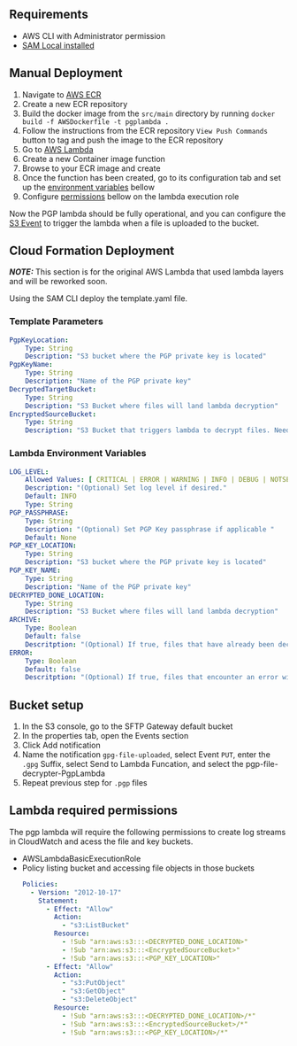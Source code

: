 ## Requirements

* AWS CLI with Administrator permission
* [SAM Local installed](https://github.com/awslabs/aws-sam-local)

## Manual Deployment

1. Navigate to [AWS ECR](https://console.aws.amazon.com/ecr/get-started)
2. Create a new ECR repository
3. Build the docker image from the `src/main` directory by running `docker build -f AWSDockerfile -t pgplambda .`
4. Follow the instructions from the ECR repository `View Push Commands` button to tag and push the image to the ECR
   repository
6. Go to [AWS Lambda](https://console.aws.amazon.com/lambda/home)
7. Create a new Container image function
8. Browse to your ECR image and create
9. Once the function has been created, go to its configuration tab and set up
   the [environment variables](#lambda-environment-variables) bellow
10. Configure [permissions](#lambda-required-permissions) bellow on the lambda execution role

Now the PGP lambda should be fully operational, and you can configure the [S3 Event](#bucket-setup) to trigger the
lambda when a file is uploaded to the bucket.

## Cloud Formation Deployment

**_NOTE:_** This section is for the original AWS Lambda that used lambda layers and will be reworked soon.

Using the SAM CLI deploy the template.yaml file.

### Template Parameters

```yaml
PgpKeyLocation:
    Type: String
    Description: "S3 bucket where the PGP private key is located"
PgpKeyName:
    Type: String
    Description: "Name of the PGP private key"
DecryptedTargetBucket:
    Type: String
    Description: "S3 Bucket where files will land lambda decryption"
EncryptedSourceBucket:
    Type: String
    Description: "S3 Bucket that triggers lambda to decrypt files. Needed for permissions"
```

### Lambda Environment Variables

```yaml
LOG_LEVEL:
    Allowed Values: [ CRITICAL | ERROR | WARNING | INFO | DEBUG | NOTSET ]
    Description: "(Optional) Set log level if desired."
    Default: INFO
    Type: String
PGP_PASSPHRASE:
    Type: String
    Description: "(Optional) Set PGP Key passphrase if applicable "
    Default: None
PGP_KEY_LOCATION:
    Type: String
    Description: "S3 bucket where the PGP private key is located"
PGP_KEY_NAME:
    Type: String
    Description: "Name of the PGP private key"
DECRYPTED_DONE_LOCATION:
    Type: String
    Description: "S3 Bucket where files will land lambda decryption"
ARCHIVE:
    Type: Boolean
    Default: false
    Descritption: "(Optional) If true, files that have already been decrypted will be moved into an archive folder in the source bucket"
ERROR:
    Type: Boolean
    Default: false
    Descritption: "(Optional) If true, files that encounter an error will decrypting will be moved into an error folder in the source bucket"
```

## Bucket setup

1. In the S3 console, go to the SFTP Gateway default bucket
1. In the properties tab, open the Events section
1. Click Add notification
1. Name the notification `gpg-file-uploaded`, select Event `PUT`, enter the `.gpg` Suffix, select Send to Lambda
   Funcation, and select the pgp-file-decrypter-PgpLambda
1. Repeat previous step for `.pgp` files

## Lambda required permissions

The pgp lambda will require the following permissions to create log streams in CloudWatch and acess the file and key
buckets.

* AWSLambdaBasicExecutionRole
* Policy listing bucket and accessing file objects in those buckets
    ```yaml
    Policies:
      - Version: "2012-10-17"
        Statement:
          - Effect: "Allow"
            Action:
              - "s3:ListBucket"
            Resource:
              - !Sub "arn:aws:s3:::<DECRYPTED_DONE_LOCATION>"
              - !Sub "arn:aws:s3:::<EncryptedSourceBucket>"
              - !Sub "arn:aws:s3:::<PGP_KEY_LOCATION>"
          - Effect: "Allow"
            Action:
              - "s3:PutObject"
              - "s3:GetObject"
              - "s3:DeleteObject"
            Resource:
              - !Sub "arn:aws:s3:::<DECRYPTED_DONE_LOCATION>/*"
              - !Sub "arn:aws:s3:::<EncryptedSourceBucket>/*"
              - !Sub "arn:aws:s3:::<PGP_KEY_LOCATION>/*"

    ```
